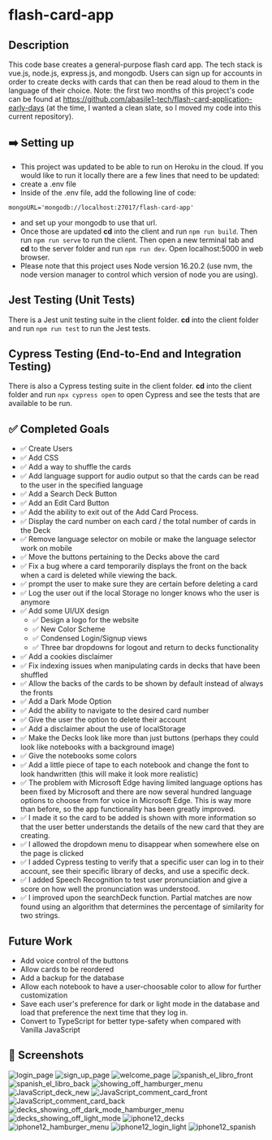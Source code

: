 # flash-card-app

## Description

This code base creates a general-purpose flash card app. The tech stack is vue.js, node.js, express.js, and mongodb. Users can sign up for accounts in order to create decks with cards that can then be read aloud to them in the language of their choice. Note: the first two months of this project's code can be found at https://github.com/abasile1-tech/flash-card-application-early-days (at the time, I wanted a clean slate, so I moved my code into this current repository).

## :arrow_right: Setting up

- This project was updated to be able to run on Heroku in the cloud. If you would like to run it locally there are a few lines that need to be updated:
- create a .env file
- Inside of the .env file, add the following line of code:

```
mongoURL='mongodb://localhost:27017/flash-card-app'
```

- and set up your mongodb to use that url.
- Once those are updated **cd** into the client and run `npm run build`. Then run `npm run serve` to run the client. Then open a new terminal tab and **cd** to the server folder and run `npm run dev`. Open localhost:5000 in web browser.
- Please note that this project uses Node version 16.20.2 (use nvm, the node version manager to control which version of node you are using).

## Jest Testing (Unit Tests)

There is a Jest unit testing suite in the client folder. **cd** into the client folder and run `npm run test` to run the Jest tests.

## Cypress Testing (End-to-End and Integration Testing)

There is also a Cypress testing suite in the client folder. **cd** into the client folder and run `npx cypress open` to open Cypress and see the tests that are available to be run.

## :white_check_mark: Completed Goals

- :white_check_mark: Create Users
- :white_check_mark: Add CSS
- :white_check_mark: Add a way to shuffle the cards
- :white_check_mark: Add language support for audio output so that the cards can be read to the user in the specified language
- :white_check_mark: Add a Search Deck Button
- :white_check_mark: Add an Edit Card Button
- :white_check_mark: Add the ability to exit out of the Add Card Process.
- :white_check_mark: Display the card number on each card / the total number of cards in the Deck
- :white_check_mark: Remove language selector on mobile or make the language selector work on mobile
- :white_check_mark: Move the buttons pertaining to the Decks above the card
- :white_check_mark: Fix a bug where a card temporarily displays the front on the back when a card is deleted while viewing the back.
- :white_check_mark: prompt the user to make sure they are certain before deleting a card
- :white_check_mark: Log the user out if the local Storage no longer knows who the user is anymore
- :white_check_mark: Add some UI/UX design
  - :white_check_mark: Design a logo for the website
  - :white_check_mark: New Color Scheme
  - :white_check_mark: Condensed Login/Signup views
  - :white_check_mark: Three bar dropdowns for logout and return to decks functionality
- :white_check_mark: Add a cookies disclaimer
- :white_check_mark: Fix indexing issues when manipulating cards in decks that have been shuffled
- :white_check_mark: Allow the backs of the cards to be shown by default instead of always the fronts
- :white_check_mark: Add a Dark Mode Option
- :white_check_mark: Add the ability to navigate to the desired card number
- :white_check_mark: Give the user the option to delete their account
- :white_check_mark: Add a disclaimer about the use of localStorage
- :white_check_mark: Make the Decks look like more than just buttons (perhaps they could look like notebooks with a background image)
- :white_check_mark: Give the notebooks some colors
- :white_check_mark: Add a little piece of tape to each notebook and change the font to look handwritten (this will make it look more realistic)
- :white_check_mark: The problem with Microsoft Edge having limited language options has been fixed by Microsoft and there are now several hundred language options to choose from for voice in Microsoft Edge. This is way more than before, so the app functionality has been greatly improved.
- :white_check_mark: I made it so the card to be added is shown with more information so that the user better understands the details of the new card that they are creating.
- :white_check_mark: I allowed the dropdown menu to disappear when somewhere else on the page is clicked
- :white_check_mark: I added Cypress testing to verify that a specific user can log in to their account, see their specific library of decks, and use a specific deck.
- :white_check_mark: I added Speech Recognition to test user pronunciation and give a score on how well the pronunciation was understood.
- :white_check_mark: I improved upon the searchDeck function. Partial matches are now found using an algorithm that determines the percentage of similarity for two strings.

## Future Work

- Add voice control of the buttons
- Allow cards to be reordered
- Add a backup for the database
- Allow each notebook to have a user-choosable color to allow for further customization
- Save each user's preference for dark or light mode in the database and load that preference the next time that they log in.
- Convert to TypeScript for better type-safety when compared with Vanilla JavaScript

## :camera_flash: Screenshots

![login_page](https://github.com/abasile1-tech/flash-card-application/blob/main/screenshots/login_page.PNG?raw=true)
![sign_up_page](https://github.com/abasile1-tech/flash-card-application/blob/main/screenshots/sign_up_page.PNG?raw=true)
![welcome_page](https://github.com/abasile1-tech/flash-card-application/blob/main/screenshots/welcome_page.PNG?raw=true)
![spanish_el_libro_front](https://github.com/abasile1-tech/flash-card-application/blob/main/screenshots/spanish_el_libro_front.PNG?raw=true)
![spanish_el_libro_back](https://github.com/abasile1-tech/flash-card-application/blob/main/screenshots/spanish_el_libro_back.PNG?raw=true)
![showing_off_hamburger_menu](https://github.com/abasile1-tech/flash-card-application/blob/main/screenshots/showing_off_hamburger_menu.PNG?raw=true)
![JavaScript_deck_new](https://github.com/abasile1-tech/flash-card-application/blob/main/screenshots/JavaScript_deck_new.PNG?raw=true)
![JavaScript_comment_card_front](https://github.com/abasile1-tech/flash-card-application/blob/main/screenshots/JavaScript_comment_card_front.PNG?raw=true)
![JavaScript_comment_card_back](https://github.com/abasile1-tech/flash-card-application/blob/main/screenshots/JavaScript_comment_card_back.PNG?raw=true)
![decks_showing_off_dark_mode_hamburger_menu](https://github.com/abasile1-tech/flash-card-application/blob/main/screenshots/decks_showing_off_dark_mode_hamburger_menu.PNG?raw=true)
![decks_showing_off_light_mode](https://github.com/abasile1-tech/flash-card-application/blob/main/screenshots/decks_showing_off_light_mode.PNG?raw=true)
![iphone12_decks](https://github.com/abasile1-tech/flash-card-application/blob/main/screenshots/iphone12_decks.PNG?raw=true)
![iphone12_hamburger_menu](https://github.com/abasile1-tech/flash-card-application/blob/main/screenshots/iphone12_hamburger_menu.PNG?raw=true)
![iphone12_login_light](https://github.com/abasile1-tech/flash-card-application/blob/main/screenshots/iphone12_login_light.PNG?raw=true)
![iphone12_spanish](https://github.com/abasile1-tech/flash-card-application/blob/main/screenshots/iphone12_spanish.PNG?raw=true)
